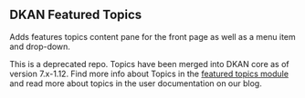 ## DKAN Featured Topics

Adds features topics content pane for the front page as well as a menu item and drop-down.

This is a deprecated repo. Topics have been merged into DKAN core as of version 7.x-1.12. Find more info about Topics in the [featured topics module](https://github.com/NuCivic/dkan/tree/7fd4c1fd25752421a281407cf66aeb5b4343eb22/modules/dkan/dkan_featured_topics) and read more about topics in the user documentation on our blog.  
